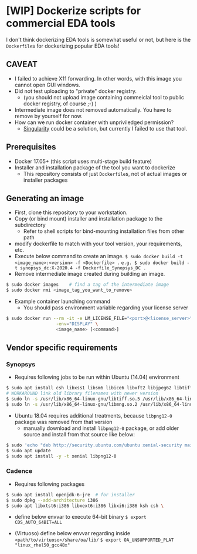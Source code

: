 # [WIP] Dockerize scripts for commercial EDA tools

I don't think dockerizing EDA tools is somewhat useful or not, but here is the `Dockerfile`s for dockerizing popular EDA tools!

## CAVEAT
  - I failed to achieve X11 forwarding. In other words, with this image you cannot open GUI windows.
  - Did not test uploading to "private" docker registry.
    - (you should not upload image containing commeiclal tool to public docker registry, of course ;-) )
  - Intermediate image does not removed automatically. You have to remove by yourself for now.
  - How can we run docker container with unpriviledged permission?
    - [Singularity](https://www.sylabs.io) could be a solution, but currently I failed to use that tool.

## Prerequisites
  - Docker 17.05+ (this script uses multi-stage build feature)
  - Installer and installation package of the tool you want to dockerize
     - This repository consists of just `Dockerfile`s, not of actual images or installer packages

## Generating an image
  
  - First, clone this repository to your workstation.
  - Copy (or bind mount) installer and installation package to the subdirectory
     - Refer to shell scripts for bind-mounting installation files from other path
  - modify dockerfile to match with your tool version, your requirements, etc.
  - Execute below command to create an image.
`$ sudo docker build -t <image_name>:<version> -f <Dockerfile> .`
`e.g. $ sudo docker build -t synopsys_dc:X-2020.4 -f Dockerfile_Synopsys_DC .`
  - Remove intermediate image created during building an image.
```bash
$ sudo docker images    # find a tag of the intermediate image
$ sudo docker rmi <image_tag_you_want_to_remove>
```

  - Example container launching command
    - You should pass environment variable regarding your license server
```bash
$ sudo docker run --rm -it -e LM_LICENSE_FILE="<port>@<license_server>" \
                   -env="DISPLAY" \
                   <image_name> [<command>]
```

## Vendor specific requirements

### Synopsys

 - Requires following jobs to be run within Ubuntu (14.04) environment
```bash
$ sudo apt install csh libxss1 libsm6 libice6 libxft2 libjpeg62 libtiff5 libmng2 libpng12-0
# WORKAROUND link old library filenames with newer version
$ sudo ln -s /usr/lib/x86_64-linux-gnu/libtiff.so.5 /usr/lib/x86_64-linux-gnu/libtiff.so.3
$ sudo ln -s /usr/lib/x86_64-linux-gnu/libmng.so.2 /usr/lib/x86_64-linux-gnu/libmng.so.1
```
 - Ubuntu 18.04 requires additional treatments, because `libpng12-0` package was removed from that version
   - manually download and install `libpng12-0` package, or add older source and install from that source like below:
```bash
$ sudo 'echo "deb http://security.ubuntu.com/ubuntu xenial-security main" >> /etc/apt/sources.list'
$ sudo apt update
$ sudo apt install -y -t xenial libpng12-0
```

### Cadence

 - Requires following packages
```bash
$ sudo apt install openjdk-6-jre  # for installer
$ sudo dpkg --add-architecture i386
$ sudo apt libxtst6:i386 libxext6:i386 libxi6:i386 ksh csh \
```

 - define below envvar to execute 64-bit binary
`$ export CDS_AUTO_64BIT=ALL`

 - (Virtuoso) define below envvar regarding inside `<path/to/virtuoso>/share/oa/lib/`
`$ export OA_UNSUPPORTED_PLAT "linux_rhel50_gcc48x"`

